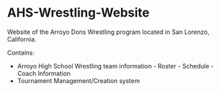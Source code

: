 # AHS-Wrestling-Website

Website of the Arroyo Dons Wrestling program located in San Lorenzo, California.

Contains:
- Arroyo High School Wrestling team information
      - Roster
      - Schedule
      - Coach Information
- Tournament Management/Creation system
